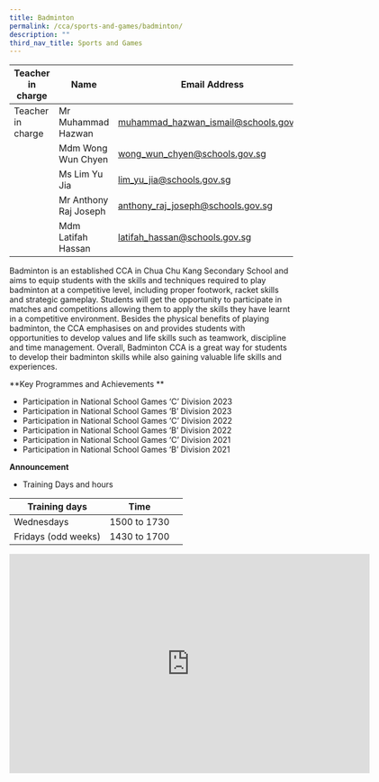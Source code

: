 ```yaml
---
title: Badminton
permalink: /cca/sports-and-games/badminton/
description: ""
third_nav_title: Sports and Games
---
```

| Teacher in charge	| Name 	| Email Address 	|
|---	|---	|---	|
| Teacher in charge	| Mr Muhammad Hazwan	| [muhammad_hazwan_ismail@schools.gov.sg](mailto:muhammad_hazwan_ismail@schools.gov.sg)	|
| 	| Mdm Wong Wun Chyen	| [wong_wun_chyen@schools.gov.sg](mailto:wong_wun_chyen@schools.gov.sg)	|
| 	| Ms Lim Yu Jia	| [lim_yu_jia@schools.gov.sg](mailto:lim_yu_jia@schools.gov.sg)	|
| 	| Mr Anthony Raj Joseph	| [anthony_raj_joseph@schools.gov.sg](mailto:anthony_raj_joseph@schools.gov.sg)	|
| 	| Mdm Latifah Hassan	| [latifah_hassan@schools.gov.sg](mailto:latifah_hassan@schools.gov.sg)	|


Badminton is an established CCA in Chua Chu Kang Secondary School and aims to equip students with the skills and techniques required to play badminton at a competitive level, including proper footwork, racket skills and strategic gameplay.
Students will get the opportunity to participate in matches and competitions allowing them to apply the skills they have learnt in a competitive environment.
Besides the physical benefits of playing badminton, the CCA emphasises on and provides students with opportunities to develop values and life skills such as teamwork, discipline and time management.
Overall, Badminton CCA is a great way for students to develop their badminton skills while also gaining valuable life skills and experiences.


**Key Programmes and Achievements **

* Participation in National School Games ‘C’ Division 2023
* Participation in National School Games ‘B’ Division 2023
* Participation in National School Games ‘C’ Division 2022
* Participation in National School Games ‘B’ Division 2022
* Participation in National School Games ‘C’ Division 2021
* Participation in National School Games ‘B’ Division 2021




**Announcement** 

* Training Days and hours

|Training days	| Time	| 	|
|---	|---	|---	|
| Wednesdays	| 1500 to 1730 |	|
| Fridays (odd weeks)	| 1430 to 1700	|	|


<iframe src="https://docs.google.com/presentation/d/e/2PACX-1vQZqnZggdr_aTrOOrEgKyRpfaUwyEYkptJvOncXMNv6jUTfEft260ZQu0jVwZpkPA/embed?start=true&amp;loop=true&amp;delayms=3000" frameborder="0" width="640" height="389" allowfullscreen="true"></iframe>